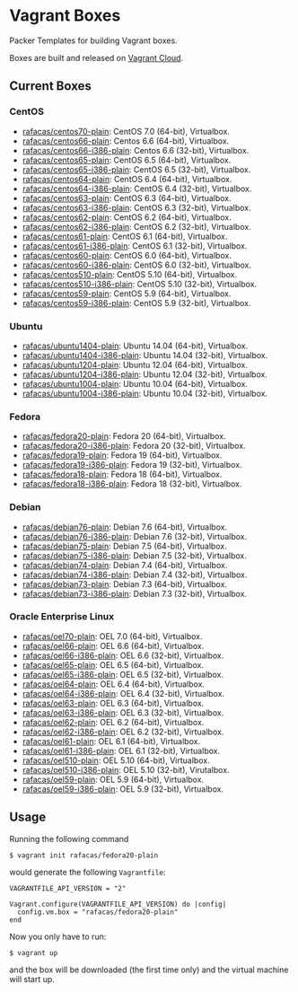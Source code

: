 # Vagrant Boxes

Packer Templates for building Vagrant boxes.

Boxes are built and released on [Vagrant Cloud](https://vagrantcloud.com/rafacas). 

## Current Boxes

### CentOS

* [rafacas/centos70-plain](https://vagrantcloud.com/rafacas/centos70-plain): CentOS 7.0 (64-bit), Virtualbox.
* [rafacas/centos66-plain](https://vagrantcloud.com/rafacas/centos66-plain): Centos 6.6 (64-bit), Virtualbox.
* [rafacas/centos66-i386-plain](https://vagrantcloud.com/rafacas/centos66-i386-plain): Centos 6.6 (32-bit), Virtualbox.
* [rafacas/centos65-plain](https://vagrantcloud.com/rafacas/centos65-plain): CentOS 6.5 (64-bit), Virtualbox.
* [rafacas/centos65-i386-plain](https://vagrantcloud.com/rafacas/centos65-i386-plain): CentOS 6.5 (32-bit), Virtualbox.
* [rafacas/centos64-plain](https://vagrantcloud.com/rafacas/centos64-plain): CentOS 6.4 (64-bit), Virtualbox.
* [rafacas/centos64-i386-plain](https://vagrantcloud.com/rafacas/centos64-i386-plain): CentOS 6.4 (32-bit), Virtualbox.
* [rafacas/centos63-plain](https://vagrantcloud.com/rafacas/centos63-plain): CentOS 6.3 (64-bit), Virtualbox.
* [rafacas/centos63-i386-plain](https://vagrantcloud.com/rafacas/centos63-i386-plain): CentOS 6.3 (32-bit), Virtualbox.
* [rafacas/centos62-plain](https://vagrantcloud.com/rafacas/centos62-plain): CentOS 6.2 (64-bit), Virtualbox.
* [rafacas/centos62-i386-plain](https://vagrantcloud.com/rafacas/centos62-i386-plain): CentOS 6.2 (32-bit), Virtualbox.
* [rafacas/centos61-plain](https://vagrantcloud.com/rafacas/centos61-plain): CentOS 6.1 (64-bit), Virtualbox.
* [rafacas/centos61-i386-plain](https://vagrantcloud.com/rafacas/centos61-i386-plain): CentOS 6.1 (32-bit), Virtualbox.
* [rafacas/centos60-plain](https://vagrantcloud.com/rafacas/centos60-plain): CentOS 6.0 (64-bit), Virtualbox.
* [rafacas/centos60-i386-plain](https://vagrantcloud.com/rafacas/centos60-i386-plain): CentOS 6.0 (32-bit), Virtualbox.
* [rafacas/centos510-plain](https://vagrantcloud.com/rafacas/centos510-plain): CentOS 5.10 (64-bit), Virtualbox.
* [rafacas/centos510-i386-plain](https://vagrantcloud.com/rafacas/centos510-i386-plain): CentOS 5.10 (32-bit), Virtualbox.
* [rafacas/centos59-plain](https://vagrantcloud.com/rafacas/centos59-plain): CentOS 5.9 (64-bit), Virtualbox.
* [rafacas/centos59-i386-plain](https://vagrantcloud.com/rafacas/centos59-i386-plain): CentOS 5.9 (32-bit), Virtualbox.

### Ubuntu

* [rafacas/ubuntu1404-plain](https://vagrantcloud.com/rafacas/ubuntu1404-plain): Ubuntu 14.04 (64-bit), Virtualbox.
* [rafacas/ubuntu1404-i386-plain](https://vagrantcloud.com/rafacas/ubuntu1404-i386-plain): Ubuntu 14.04 (32-bit), Virtualbox.
* [rafacas/ubuntu1204-plain](https://vagrantcloud.com/rafacas/ubuntu1204-plain): Ubuntu 12.04 (64-bit), Virtualbox.
* [rafacas/ubuntu1204-i386-plain](https://vagrantcloud.com/rafacas/ubuntu1204-i386-plain): Ubuntu 12.04 (32-bit), Virtualbox.
* [rafacas/ubuntu1004-plain](https://vagrantcloud.com/rafacas/ubuntu1004-plain): Ubuntu 10.04 (64-bit), Virtualbox.
* [rafacas/ubuntu1004-i386-plain](https://vagrantcloud.com/rafacas/ubuntu1004-i386-plain): Ubuntu 10.04 (32-bit), Virtualbox.

### Fedora

* [rafacas/fedora20-plain](https://vagrantcloud.com/rafacas/fedora20-plain): Fedora 20 (64-bit), Virtualbox.
* [rafacas/fedora20-i386-plain](https://vagrantcloud.com/rafacas/fedora20-i386-plain): Fedora 20 (32-bit), Virtualbox.
* [rafacas/fedora19-plain](https://vagrantcloud.com/rafacas/fedora19-plain): Fedora 19 (64-bit), Virtualbox.
* [rafacas/fedora19-i386-plain](https://vagrantcloud.com/rafacas/fedora19-i386-plain): Fedora 19 (32-bit), Virtualbox.
* [rafacas/fedora18-plain](https://vagrantcloud.com/rafacas/fedora18-plain): Fedora 18 (64-bit), Virtualbox.
* [rafacas/fedora18-i386-plain](https://vagrantcloud.com/rafacas/fedora18-i386-plain): Fedora 18 (32-bit), Virtualbox.

### Debian

* [rafacas/debian76-plain](https://vagrantcloud.com/rafacas/debian76-plain): Debian 7.6 (64-bit), Virtualbox.
* [rafacas/debian76-i386-plain](https://vagrantcloud.com/rafacas/debian76-i386-plain): Debian 7.6 (32-bit), Virtualbox.
* [rafacas/debian75-plain](https://vagrantcloud.com/rafacas/debian75-plain): Debian 7.5 (64-bit), Virtualbox.
* [rafacas/debian75-i386-plain](https://vagrantcloud.com/rafacas/debian75-i386-plain): Debian 7.5 (32-bit), Virtualbox.
* [rafacas/debian74-plain](https://vagrantcloud.com/rafacas/debian74-plain): Debian 7.4 (64-bit), Virtualbox.
* [rafacas/debian74-i386-plain](https://vagrantcloud.com/rafacas/debian74-i386-plain): Debian 7.4 (32-bit), Virtualbox.
* [rafacas/debian73-plain](https://vagrantcloud.com/rafacas/debian73-plain): Debian 7.3 (64-bit), Virtualbox.
* [rafacas/debian73-i386-plain](https://vagrantcloud.com/rafacas/debian73-i386-plain): Debian 7.3 (32-bit), Virtualbox.

### Oracle Enterprise Linux

* [rafacas/oel70-plain](https://vagrantcloud.com/rafacas/oel70-plain): OEL 7.0 (64-bit), Virtualbox.
* [rafacas/oel66-plain](https://vagrantcloud.com/rafacas/oel66-plain): OEL 6.6 (64-bit), Virtualbox.
* [rafacas/oel66-i386-plain](https://vagrantcloud.com/rafacas/oel66-i386-plain): OEL 6.6 (32-bit), Virtualbox.
* [rafacas/oel65-plain](https://vagrantcloud.com/rafacas/oel65-plain): OEL 6.5 (64-bit), Virtualbox.
* [rafacas/oel65-i386-plain](https://vagrantcloud.com/rafacas/oel65-i386-plain): OEL 6.5 (32-bit), Virtualbox.
* [rafacas/oel64-plain](https://vagrantcloud.com/rafacas/oel64-plain): OEL 6.4 (64-bit), Virtualbox.
* [rafacas/oel64-i386-plain](https://vagrantcloud.com/rafacas/oel64-i386-plain): OEL 6.4 (32-bit), Virtualbox.
* [rafacas/oel63-plain](https://vagrantcloud.com/rafacas/oel63-plain): OEL 6.3 (64-bit), Virtualbox.
* [rafacas/oel63-i386-plain](https://vagrantcloud.com/rafacas/oel63-i386-plain): OEL 6.3 (32-bit), Virtualbox.
* [rafacas/oel62-plain](https://vagrantcloud.com/rafacas/oel62-plain): OEL 6.2 (64-bit), Virtualbox.
* [rafacas/oel62-i386-plain](https://vagrantcloud.com/rafacas/oel62-i386-plain): OEL 6.2 (32-bit), Virtualbox.
* [rafacas/oel61-plain](https://vagrantcloud.com/rafacas/oel61-plain): OEL 6.1 (64-bit), Virtualbox.
* [rafacas/oel61-i386-plain](https://vagrantcloud.com/rafacas/oel61-i386-plain): OEL 6.1 (32-bit), Virtualbox.
* [rafacas/oel510-plain](https://vagrantcloud.com/rafacas/oel510-plain): OEL 5.10 (64-bit), Virtualbox.
* [rafacas/oel510-i386-plain](https://vagrantcloud.com/rafacas/oel510-i386-plain): OEL 5.10 (32-bit), Virutalbox.
* [rafacas/oel59-plain](https://vagrantcloud.com/rafacas/oel59-plain): OEL 5.9 (64-bit), Virtualbox.
* [rafacas/oel59-i386-plain](https://vagrantcloud.com/rafacas/oel59-i386-plain): OEL 5.9 (32-bit), Virtualbox.

## Usage

Running the following command
```
$ vagrant init rafacas/fedora20-plain
```

would generate the following `Vagrantfile`:
```
VAGRANTFILE_API_VERSION = "2"

Vagrant.configure(VAGRANTFILE_API_VERSION) do |config|
  config.vm.box = "rafacas/fedora20-plain"
end
```

Now you only have to run:
```
$ vagrant up
```

and the box will be downloaded (the first time only) and the virtual machine will start up.
